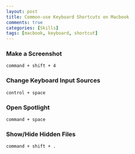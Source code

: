 ```yaml
---
layout: post
title: Common-use Keyboard Shortcuts on Macbook
comments: true
categories: [Skills]
tags: [macbook, keyboard, shortcut]
---
```



### Make a Screenshot

`command + shift + 4`

### Change Keyboard Input Sources

`control + space`

### Open Spotlight

`command + space`

### Show/Hide Hidden Files

`command + shift + .`